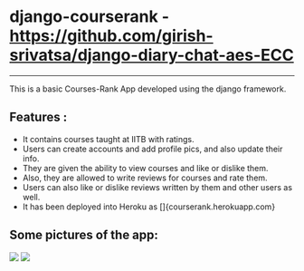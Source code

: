 # django-courserank - https://github.com/girish-srivatsa/django-diary-chat-aes-ECC #
--------------------------------------------------------

This is a basic Courses-Rank App developed using the django framework. 

## Features : ##
* It contains courses taught at IITB with ratings. 
* Users can create accounts and add profile pics, and also update their info.
* They are given the ability to view courses and like or dislike them.
* Also, they are allowed to write reviews for courses and rate them. 
* Users can also like or dislike reviews written by them and other users as well.
* It has been deployed into Heroku as []{courserank.herokuapp.com}

## Some pictures of the app: ##

![](media/Courserank-1.png)
![](media/Courserank-2.png)


